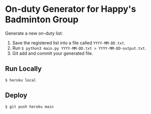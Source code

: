 # On-duty Generator for Happy's Badminton Group

Generate a new on-duty list:

1. Save the registered list into a file called `YYYY-MM-DD.txt`.
2. Run `$ python3 main.py YYYY-MM-DD.txt > YYYY-MM-DD-output.txt`.
3. Git add and commit your generated file.

## Run Locally

```
$ heroku local
```

## Deploy

```
$ git push heroku main
```
